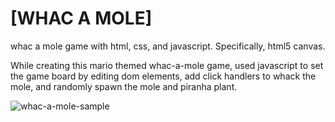 # [WHAC A MOLE]

whac a mole game with html, css, and javascript. Specifically, html5 canvas. 

While creating this mario themed whac-a-mole game, used javascript to set the game board by editing dom elements, add click handlers to whack the mole, and randomly spawn the mole and piranha plant.

![whac-a-mole-sample](https://user-images.githubusercontent.com/78777681/221445356-31d1e159-9e71-43cb-8d38-a6988b81051d.png)
